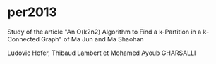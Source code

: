 per2013
========

Study of the article "An O(k2n2) Algorithm to Find a k-Partition in a k-Connected Graph" of Ma Jun and Ma Shaohan

Ludovic Hofer, Thibaud Lambert et Mohamed Ayoub GHARSALLI
